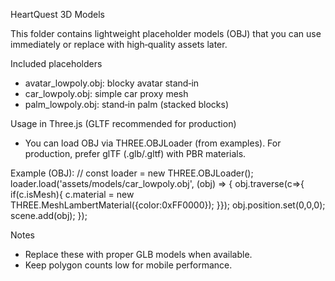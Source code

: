 HeartQuest 3D Models

This folder contains lightweight placeholder models (OBJ) that you can use immediately or replace with high‑quality assets later.

Included placeholders
- avatar_lowpoly.obj: blocky avatar stand‑in
- car_lowpoly.obj: simple car proxy mesh
- palm_lowpoly.obj: stand‑in palm (stacked blocks)

Usage in Three.js (GLTF recommended for production)
- You can load OBJ via THREE.OBJLoader (from examples). For production, prefer glTF (.glb/.gltf) with PBR materials.

Example (OBJ):
// <script src="https://unpkg.com/three@0.128.0/examples/js/loaders/OBJLoader.js"></script>
const loader = new THREE.OBJLoader();
loader.load('assets/models/car_lowpoly.obj', (obj) => {
  obj.traverse(c=>{ if(c.isMesh){ c.material = new THREE.MeshLambertMaterial({color:0xFF0000}); }});
  obj.position.set(0,0,0);
  scene.add(obj);
});

Notes
- Replace these with proper GLB models when available.
- Keep polygon counts low for mobile performance.

